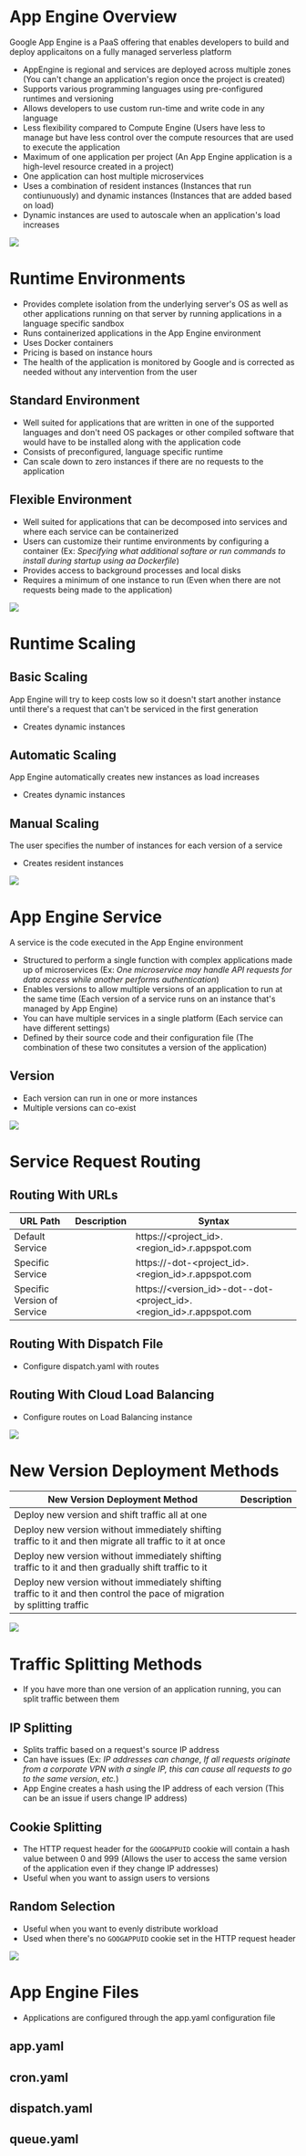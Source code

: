 # App Engine Overview

Google App Engine is a PaaS offering that enables developers to build and deploy applicaitons on a fully managed serverless platform

* AppEngine is regional and services are deployed across multiple zones (You can't change an application's region once the project is created)
* Supports various programming languages using pre-configured runtimes and versioning
* Allows developers to use custom run-time and write code in any language
* Less flexibility compared to Compute Engine (Users have less to manage but have less control over the compute resources that are used to execute the application
* Maximum of one application per project (An App Engine application is a high-level resource created in a project)
* One application can host multiple microservices
* Uses a combination of resident instances (Instances that run contiunuously) and dynamic instances (Instances that are added based on load)
* Dynamic instances are used to autoscale when an application's load increases

![](https://github.com/JonmarCorpuz/SecondBrain/blob/main/Assets/Whitespace.png)

# Runtime Environments

* Provides complete isolation from the underlying server's OS as well as other applications running on that server by running applications in a language specific sandbox
* Runs containerized applications in the App Engine environment
* Uses Docker containers
* Pricing is based on instance hours
* The health of the application is monitored by Google and is corrected as needed without any intervention from the user

## Standard Environment

* Well suited for applications that are written in one of the supported languages and don't need OS packages or other compiled software that would have to be installed along with the application code
* Consists of preconfigured, language specific runtime
* Can scale down to zero instances if there are no requests to the application

## Flexible Environment 

* Well suited for applications that can be decomposed into services and where each service can be containerized
* Users can customize their runtime environments by configuring a container (Ex: *Specifying what additional softare or run commands to install during startup using aa Dockerfile*)
* Provides access to background processes and local disks
* Requires a minimum of one instance to run (Even when there are not requests being made to the application)

![](https://github.com/JonmarCorpuz/SecondBrain/blob/main/Assets/Whitespace.png)

# Runtime Scaling

## Basic Scaling

App Engine will try to keep costs low so it doesn't start another instance until there's a request that can't be serviced in the first generation

* Creates dynamic instances

## Automatic Scaling

App Engine automatically creates new instances as load increases

* Creates dynamic instances

## Manual Scaling

The user specifies the number of instances for each version of a service

* Creates resident instances

![](https://github.com/JonmarCorpuz/SecondBrain/blob/main/Assets/Whitespace.png)

# App Engine Service

A service is the code executed in the App Engine environment

* Structured to perform a single function with complex applications made up of microservices (Ex: *One microservice may handle API requests for data access while another performs authentication*)
* Enables versions to allow multiple versions of an application to run at the same time (Each version of a service runs on an instance that's managed by App Engine)
* You can have multiple services in a single platform (Each service can have different settings)
* Defined by their source code and their configuration file (The combination of these two consitutes a version of the application)

## Version

* Each version can run in one or more instances
* Multiple versions can co-exist

![](https://github.com/JonmarCorpuz/SecondBrain/blob/main/Assets/Whitespace.png)

# Service Request Routing

## Routing With URLs

| URL Path | Description | Syntax |
| --- | --- | --- |
| Default Service | | https://<project_id>.<region_id>.r.appspot.com |
| Specific Service | | https://<service>-dot-<project_id>.<region_id>.r.appspot.com |
| Specific Version of Service | | https://<version_id>-dot-<service>-dot-<project_id>.<region_id>.r.appspot.com |

## Routing With Dispatch File

* Configure dispatch.yaml with routes

## Routing With Cloud Load Balancing

* Configure routes on Load Balancing instance

![](https://github.com/JonmarCorpuz/SecondBrain/blob/main/Assets/Whitespace.png)

# New Version Deployment Methods

| New Version Deployment Method | Description |
| --- | --- |
| Deploy new version and shift traffic all at one | |
| Deploy new version without immediately shifting traffic to it and then migrate all traffic to it at once | |
| Deploy new version without immediately shifting traffic to it and then gradually shift traffic to it | |
| Deploy new version without immediately shifting traffic to it and then control the pace of migration by splitting traffic | |

![](https://github.com/JonmarCorpuz/SecondBrain/blob/main/Assets/Whitespace.png)

# Traffic Splitting Methods

* If you have more than one version of an application running, you can split traffic between them

## IP Splitting 

* Splits traffic based on a request's source IP address
* Can have issues (Ex: *IP addresses can change*, *If all requests originate from a corporate VPN with a single IP, this can cause all requests to go to the same version*, *etc.*)
* App Engine creates a hash using the IP address of each version (This can be an issue if users change IP address)

## Cookie Splitting

* The HTTP request header for the `GOOGAPPUID` cookie will contain a hash value between 0 and 999 (Allows the user to access the same version of the application even if they change IP addresses)
* Useful when you want to assign users to versions

## Random Selection

* Useful when you want to evenly distribute workload
* Used when there's no `GOOGAPPUID` cookie set in the HTTP request header

![](https://github.com/JonmarCorpuz/SecondBrain/blob/main/Assets/Whitespace.png)

# App Engine Files

* Applications are configured through the app.yaml configuration file

## app.yaml

## cron.yaml

## dispatch.yaml

## queue.yaml
